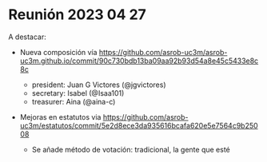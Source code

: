 # Reunión 2023 04 27

A destacar:

- Nueva composición vía https://github.com/asrob-uc3m/asrob-uc3m.github.io/commit/90c730bdb13ba09aa92b93d54a8e45c5433e8c8c
    - president: Juan G Victores (@jgvictores)
    - secretary: Isabel (@Isaa101)
    - treasurer: Aina (@aina-c)

 - Mejoras en estatutos via https://github.com/asrob-uc3m/estatutos/commit/5e2d8ece3da935616bcafa620e5e7564c9b25008
     - Se añade método de votación: tradicional, la gente que esté 
